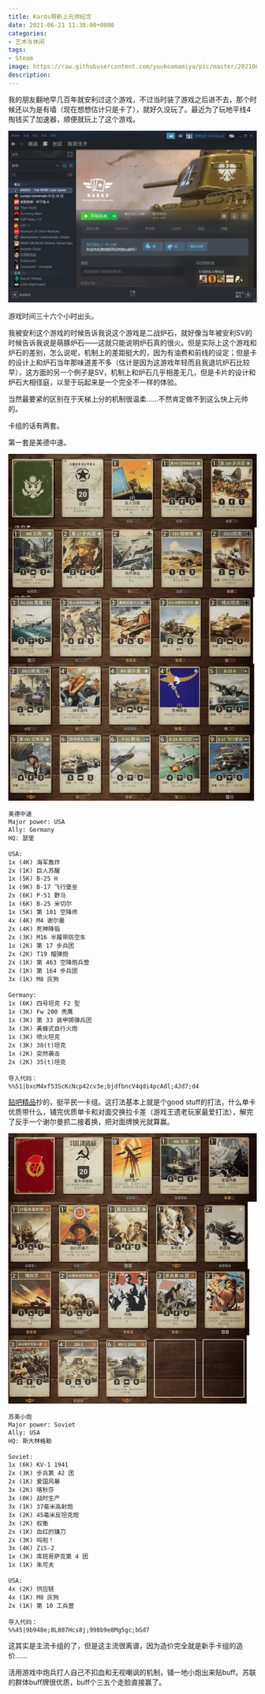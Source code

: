 ```yaml
---
title: Kards萌新上元帅纪念
date: 2021-06-21 11:38:00+0800
categories:
- 艺术与休闲
tags:
- Steam
image: https://raw.githubusercontent.com/yuukoamamiya/pic/master/20210621114034.png
description: 
---
```


我的朋友翻地早几百年就安利过这个游戏，不过当时装了游戏之后进不去，那个时候还以为是有墙（现在想想估计只是卡了），就好久没玩了。最近为了玩地平线4掏钱买了加速器，顺便就玩上了这个游戏。

![](https://raw.githubusercontent.com/yuukoamamiya/pic/master/20210621114314.png)

游戏时间三十六个小时出头。

我被安利这个游戏的时候告诉我说这个游戏是二战炉石，就好像当年被安利SV的时候告诉我说是萌豚炉石——这就只能说明炉石真的很火。但是实际上这个游戏和炉石的差别，怎么说呢，机制上的差距挺大的，因为有油费和前线的设定；但是卡的设计上和炉石当年那味道差不多（估计是因为这游戏年轻而且我退坑炉石比较早），这方面的另一个例子是SV，机制上和炉石几乎相差无几，但是卡片的设计和炉石大相径庭，以至于玩起来是一个完全不一样的体验。

当然最要紧的区别在于天梯上分的机制很温柔……不然肯定做不到这么快上元帅的。

卡组的话有两套。

第一套是美德中速。

![](https://raw.githubusercontent.com/yuukoamamiya/pic/master/20210621120133.png)

```
美德中速
Major power: USA
Ally: Germany
HQ: 瑟堡

USA:
1x (4K) 海军轰炸
2x (1K) 巨人苏醒
1x (5K) B-25 H
1x (9K) B-17 飞行堡垒
2x (6K) P-51 野马
1x (6K) B-25 米切尔
1x (5K) 第 101 空降师
4x (4K) M4 谢尔曼
2x (4K) 死神降临
2x (3K) M16 半履带防空车
1x (2K) 第 17 步兵团
2x (2K) T19 榴弹炮
2x (1K) 第 463 空降炮兵营
2x (1K) 第 164 步兵团
3x (1K) M8 灰狗

Germany:
1x (6K) 四号坦克 F2 型
1x (3K) Fw 200 秃鹰
1x (3K) 第 33 装甲掷弹兵团
3x (3K) 黃蜂式自行火炮
1x (3K) 喷火坦克
2x (3K) 38(t)坦克
1x (2K) 突然袭击
2x (2K) 35(t)坦克

导入代码：
%%51|bxcM4xf53ScKcNcp42cv3e;bjdfbncV4qdi4pcAdl;4Jd7;d4
```

[贴吧精品](https://tieba.baidu.com/p/7381258677)抄的，挺平民一卡组。这打法基本上就是个good stuff的打法，什么单卡优质带什么，铺完优质单卡和对面交换拉卡差（游戏王遗老玩家最爱打法），解完了反手一个谢尔曼抓二接着换，把对面牌换光就算赢。

![](https://raw.githubusercontent.com/yuukoamamiya/pic/master/20210621121056.png)

```
苏美小炮
Major power: Soviet
Ally: USA
HQ: 斯大林格勒

Soviet:
1x (6K) KV-1 1941
2x (3K) 步兵第 42 团
2x (1K) 爱国风暴
3x (2K) 喀秋莎
3x (0K) 战时生产
3x (1K) 37毫米高射炮
3x (2K) 45毫米反坦克炮
3x (2K) 权衡
2x (1K) 血红的镰刀
2x (3K) 呜啦！
3x (4K) ZiS-2
1x (3K) 库班哥萨克第 4 团
1x (1K) 朱可夫

USA:
4x (2K) 供应链
4x (1K) M8 灰狗
2x (1K) 第 10 工兵营

导入代码：
%%45|9b948e;8L807Hcs8j;998b9e8Mg5gc;bGd7
```

这其实是主流卡组的了，但是这主流很离谱，因为造价完全就是新手卡组的造价……

活用游戏中炮兵打人自己不扣血和无视嘲讽的机制，铺一地小炮出来贴buff。苏联的群体buff牌很优质，buff个三五个走脸直接赢了。

